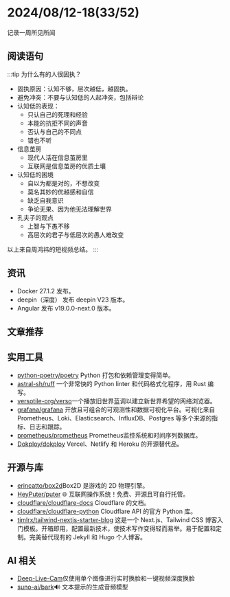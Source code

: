 # 2024/08/12-18(33/52)

记录一周所见所闻

## 阅读语句

:::tip
为什么有的人很固执？

- 固执原因：认知不够，层次越低，越固执。
- 避免冲突：不要与认知低的人起冲突，包括辩论
- 认知低的表现：
  - 只认自己的死理和经验
  - 本能的抗拒不同的声音
  - 否认与自己的不同点
  - 错也不听
- 信息茧房
  - 现代人活在信息茧房里
  - 互联网是信息茧房的优质土壤
- 认知低的困境
  - 自以为都是对的，不想改变
  - 莫名其妙的优越感和自信
  - 缺乏自我意识
  - 争论无果、因为他无法理解世界
- 孔夫子的观点
  - 上智与下愚不移
  - 高层次的君子与低层次的愚人难改变

以上来自周鸿祎的短视频总结。
:::

## 资讯

- Docker 27.1.2 发布。
- deepin（深度） 发布 deepin V23 版本。
- Angular 发布 v19.0.0-next.0 版本。

## 文章推荐



## 实用工具

- [python-poetry/poetry](https://github.com/python-poetry/poetry) Python 打包和依赖管理变得简单。
- [astral-sh/ruff](https://github.com/astral-sh/ruff) 一个非常快的 Python linter 和代码格式化程序，用 Rust 编写。
- [versotile-org/verso](https://github.com/versotile-org/verso)一个播放旧世界蓝调以建立新世界希望的网络浏览器。
- [grafana/grafana](https://github.com/grafana/grafana) 开放且可组合的可观测性和数据可视化平台。可视化来自 Prometheus、Loki、Elasticsearch、InfluxDB、Postgres 等多个来源的指标、日志和跟踪。
- [prometheus/prometheus](https://github.com/prometheus/prometheus) Prometheus监控系统和时间序列数据库。
- [Dokploy/dokploy](https://github.com/Dokploy/dokploy) Vercel、Netlify 和 Heroku 的开源替代品。

## 开源与库

- [erincatto/box2d](https://github.com/erincatto/box2d)Box2D 是游戏的 2D 物理引擎。
- [HeyPuter/puter](https://github.com/HeyPuter/puter) 🌐 互联网操作系统！免费、开源且可自行托管。
- [cloudflare/cloudflare-docs](https://github.com/cloudflare/cloudflare-docs) Cloudflare 的文档。
- [cloudflare/cloudflare-python](https://github.com/cloudflare/cloudflare-python) Cloudflare API 的官方 Python 库。
- [timlrx/tailwind-nextjs-starter-blog](https://github.com/timlrx/tailwind-nextjs-starter-blog) 这是一个 Next.js、Tailwind CSS 博客入门模板。开箱即用，配置最新技术，使技术写作变得轻而易举。易于配置和定制。完美替代现有的 Jekyll 和 Hugo 个人博客。

## AI 相关

- [Deep-Live-Cam](https://github.com/hacksider/Deep-Live-Cam)仅使用单个图像进行实时换脸和一键视频深度换脸
- [suno-ai/bark](https://github.com/suno-ai/bark)🔊 文本提示的生成音频模型
